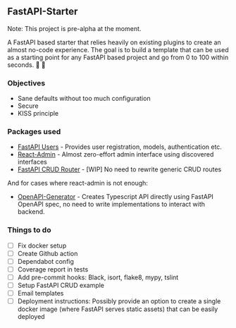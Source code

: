 ## FastAPI-Starter

Note: This project is pre-alpha at the moment.

A FastAPI based starter that relies heavily on existing plugins to create an almost no-code experience. The goal is to build a template that can be used as a starting point for any FastAPI based project and go from 0 to 100 within seconds. 🙂 🚀

### Objectives

* Sane defaults without too much configuration
* Secure
* KISS principle

### Packages used

* [FastAPI Users](https://github.com/fastapi-users/fastapi-users) - Provides user registration, models, authentication etc.
* [React-Admin](https://marmelab.com/react-admin/) - Almost zero-effort admin interface using discovered interfaces
* [FastAPI CRUD Router](https://github.com/awtkns/fastapi-crudrouter) - [WIP] No need to rewrite generic CRUD routes


And for cases where react-admin is not enough:

* [OpenAPI-Generator](https://github.com/OpenAPITools/openapi-generator/) - Creates Typescript API directly using FastAPI OpenAPI spec, no need to write implementations to interact with backend.

### Things to do

- [ ] Fix docker setup
- [ ] Create Github action
- [ ] Dependabot config
- [ ] Coverage report in tests
- [ ] Add pre-commit hooks: Black, isort, flake8, mypy, tslint
- [ ] Setup FastAPI CRUD example
- [ ] Email templates
- [ ] Deployment instructions: Possibly provide an option to create a single docker image (where FastAPI serves static assets) that can be easily deployed
